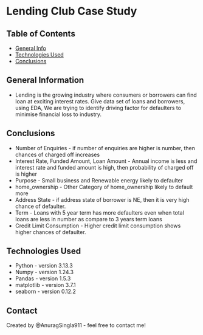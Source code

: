 # Lending Club Case Study

## Table of Contents
* [General Info](#general-information)
* [Technologies Used](#technologies-used)
* [Conclusions](#conclusions)

## General Information
- Lending is the growing industry where consumers or borrowers can find loan at exciting interest rates.
  Give data set of loans and borrowers, using EDA, We are trying to identify driving factor for defaulters to minimise financial loss to industry.

## Conclusions
- Number of Enquiries - if number of enquiries are higher is number, then chances of charged off increases
- Interest Rate, Funded Amount, Loan Amount - Annual income is less and interest rate and funded amount is high, then probability of charged off is higher
- Purpose - Small business and Renewable energy likely to defaulter
- home_ownership - Other Category of home_ownership likely to default more
- Address State - if address state of borrower is NE, then it is very high chance of defaulter.
- Term - Loans with 5 year term has more defaulters even when total loans are less in number as compare to 3 years term loans
- Credit Limit Consumption - Higher credit limit consumption shows higher chances of defaulter.


## Technologies Used
- Python - version 3.13.3
- Numpy - version 1.24.3
- Pandas - version 1.5.3
- matplotlib -  version 3.7.1
- seaborn - version 0.12.2


## Contact
Created by @AnuragSingla911 - feel free to contact me!


<!-- Optional -->
<!-- ## License -->
<!-- This project is open source and available under the [... License](). -->

<!-- You don't have to include all sections - just the one's relevant to your project -->
